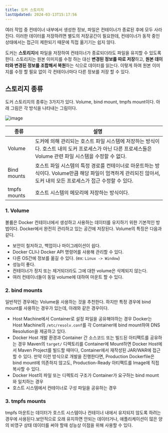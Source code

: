 ```yaml
---
title: 도커 스토리지
lastUpdated: 2024-03-13T15:17:56
---
```


여러 작업 중 컨테이너 내부에서 생성한 정보, 파일은 컨테이너가 종료된 후에 모두 사라진다. 이러한 데이터를 저장하려면 별도의 저장공간이 필요한데, 컨테이너가 동작 중인 상태에서는 접근이 제한되기 때문에 직접 옮기기는 쉽지 않다.

도커는 **스토리지**에 파일을 저장하여 컨테이너가 종료되더라도 파일을 유지할 수 있도록 한다. 스토리지는 원본 이미지를 수정 하는 대신 **변경된 정보를 따로 저장**하고, **원본 데이터와 변경된 정보를 조합해서 복원**하는 식으로 데이터를 읽는다. 이렇게 하여 원본 이미지를 수정 할 필요 없이 각 컨테이너마다 다른 정보를 저장 할 수 있다.

## 스토리지 종류

도커 스토리지의 종류는 3가지가 있다. Volume, bind mount, tmpfs mount이다. 아래 그림은 각 방식을 나타내는 그림이다.

![image](https://user-images.githubusercontent.com/81006587/201569330-d2e34b09-53cb-47e0-a3be-be05f7dbb4c9.png)

|종류|설명|
|-|-|
|Volume|도커에 의해 관리되는 호스트 파일 시스템에 저장하는 방식이다. 호스트 내의 도커 프로세스가 아닌 다른 프로세스들은 Volume 관련 파일 시스템을 수정할 수 없다.|
|Bind mounts|호스트 파일 시스템의 특정 경로를 컨테이너로 마운트하는 방식이다. Volume만큼 해당 파일이 엄격하게 관리되진 않아서, 도커 내의 모든 프로세스가 접근 수정할 수 있다.|
|tmpfs mounts|호스트 시스템의 메모리에 저장하는 방식이다.|

### 1. Volume

볼륨은 Docker 컨테이너에서 생성하고 사용하는 데이터를 유지하기 위한 기본적인 방법이다. Docker에서 완전히 관리하고 있는 공간에 저장된다. Volume의 특징은 다음과 같다.

- 보안이 철저하고, 백업이나 마이그레이션이 쉽다.
- Docker CLI나 Docker API 명령어를 사용해 관리할 수 있다.
- 다른 OS간에 정보를 옮길 수 있다. (ex: `Linux -> Window`)
- 성능이 좋다.
- 컨테이너가 정지 또는 제거되더라도 그에 대한 volume은 삭제되지 않는다.
- 여러 컨테이너들이 동일 volume에 대하여 마운트 할 수 있다.

### 2. bind mounts

일반적인 경우에는 Volume을 사용하는 것을 추천한다. 하지만 특정 경우에 bind mount를 사용하는 경우가 있는데, 아래와 같은 경우이다.

- Host Machine에서 Container로 설정 파일을 공유해야하는 경우
    Docker는 Host Machine의 `/etc/resolv.conf`를 각 Container에 bind mount하여 DNS Resolution을 제공하고 있다.
- Docker Host 개발 환경과 Container 간 소스코드 또는 빌드된 아티팩트를 공유하는 경우
    Maven의 `target/` 디렉토리를 Container에 Mount하면 Docker Host에서 Maven Project를 빌드할 때마다, Container에서 재작성된 JAR/WAR에 접근할 수 있다.
    만약 이런 방식으로 개발을 진행한다면, Production Dockerfile은 bind mount에 의존하지 않고도, Production-Ready 아티팩트를 Image에 직접 복사할 수 있다.
- Docker Host의 파일 또는 디렉토리 구조가 Container가 요구하는 bind mount와 일치하는 경우
- 호스트 시스템에서 컨테이너로 구성 파일을 공유하는 경우

### 3. tmpfs mounts

tmpfs 마운트는 데이터가 호스트 시스템이나 컨테이너 내에서 유지되지 않도록 하려는 경우에 사용된다.보안적으로 오래 유지하면 안되는 데이터거나, 애플리케이션이 많은 양의 비영구 상태 데이터를 써야 할때 성능상 이점을 위해 사용할 수 있다.